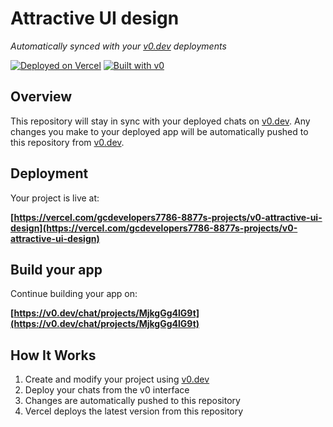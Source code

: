 # Attractive UI design

*Automatically synced with your [v0.dev](https://v0.dev) deployments*

[![Deployed on Vercel](https://img.shields.io/badge/Deployed%20on-Vercel-black?style=for-the-badge&logo=vercel)](https://vercel.com/gcdevelopers7786-8877s-projects/v0-attractive-ui-design)
[![Built with v0](https://img.shields.io/badge/Built%20with-v0.dev-black?style=for-the-badge)](https://v0.dev/chat/projects/MjkgGg4lG9t)

## Overview

This repository will stay in sync with your deployed chats on [v0.dev](https://v0.dev).
Any changes you make to your deployed app will be automatically pushed to this repository from [v0.dev](https://v0.dev).

## Deployment

Your project is live at:

**[https://vercel.com/gcdevelopers7786-8877s-projects/v0-attractive-ui-design](https://vercel.com/gcdevelopers7786-8877s-projects/v0-attractive-ui-design)**

## Build your app

Continue building your app on:

**[https://v0.dev/chat/projects/MjkgGg4lG9t](https://v0.dev/chat/projects/MjkgGg4lG9t)**

## How It Works

1. Create and modify your project using [v0.dev](https://v0.dev)
2. Deploy your chats from the v0 interface
3. Changes are automatically pushed to this repository
4. Vercel deploys the latest version from this repository